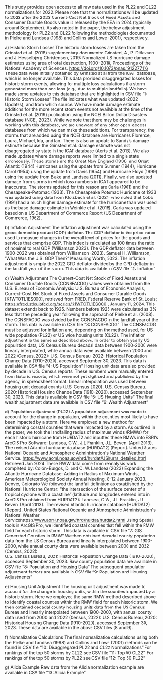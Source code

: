 This study provides open access to all raw data used in the PL22 and CL22 normalizations for 2022. Please note that the normalizations will be updated to 2023 after the 2023 Current-Cost Net Stock of Fixed Assets and Consumer Durable Goods value is released by the BEA in 2024 (typically around September). As also noted in the paper, the below adjustment methodology for PL22 and CL22 following the methodologies documented in Pielke and Landsea (1998) and Collins and Lowe (2001), respectively. 

a) Historic Storm Losses
The historic storm losses are taken from the Grinsted et al. (2018) supplementary documents: Grinsted, A., P. Ditlevsen and J. Hesselbjerg Christensen, 2019: Normalized US hurricane damage estimates using area of total destruction, 1900−2018, Proceedings of the National Academy of Sciences. https://doi.org/10.1073/pnas.1912277116 
These data were initially obtained by Grinsted at al from the ICAT database, which is no longer available. This data provided disaggregated losses for historic storm events, allowing for multiple loss calculations if a storm generated more than one loss (e.g., due to multiple landfalls). We have made some updates to this database that are highlighted in CSV file “1: Historic Storm Losses” 
The file indicates what was updated (2022 Updates), and from which source. We have made damage estimate additions for the more recent storm events not available at the time of the Grinsted et al. (2019) publication using the NCEI Billion Dollar Disasters database (NCEI, 2023). While we note that there may be challenges in working with this database, we are unaware of any other open-access databases from which we can make these additions. For transparency, the storms that are added using the NCEI database are Hurricanes Florence, Laura, Michael, Ida, and Ian. There is also an update to Sandy’s damage estimate because the Grinsted et al. damage estimate was not disaggregated by state in the ICAT database (Aerts et al. 2013). We also made updates where damage reports were limited to a single state erroneously. These storms are the Great New England (1938) and Great Atlantic (1944) Hurricanes using the update from Sumner (1944), Hurricane Carol (1954) using the update from Davis (1954) and Hurricane Floyd (1999) using the update from Blake and Landsea (2011).
Finally, we also updated damage from storms in which loss numbers in ICAT appeared to be inaccurate. The storms updated for this reason are Carla (1961) and the Chesapeake-Potomac (1933). The Chesapeake Potomac Hurricane of 1933 was updated using data from Klotzbach et al. (2021) who noted that Cobb (1991) had a much higher damage estimate for the hurricane than was used as the base damage estimate in Weinkle et al. (2018). Carla was updated based on a US Department of Commerce Report (US Department of Commerce, 1962). 

b) Inflation Adjustment
The inflation adjustment was calculated using the gross domestic product (GDP) deflator.  The GDP deflator is the price index used to measure changes in the overall level of prices for the goods and services that comprise GDP. This index is calculated as 100 times the ratio of nominal to real GDP (Williamson 2023). The GDP deflator data between 1900-2022 was obtained from Williamson (2023). 
Samuel H. Williamson, 'What Was the U.S. GDP Then?' Measuring Worth, 2023.
The inflation adjustment is simply the 2022 GPD deflator divided by the GPD deflator in the landfall year of the storm. This data is available in CSV file “2: Inflation”

c) Wealth Adjustment
The Current-Cost Net Stock of Fixed Assets and Consumer Durable Goods (CCNSFACDG) values were obtained from the U.S. Bureau of Economic Analysis:
U.S. Bureau of Economic Analysis, Current-Cost Net Stock of Fixed Assets and Consumer Durable Goods [K1WTOTL1ES000], retrieved from FRED, Federal Reserve Bank of St. Louis; https://fred.stlouisfed.org/series/K1WTOTL1ES000 , January 11, 2024. This dataset extends back to 1925.
Numbers before 1925 were calculated as 3% less that the preceding year following the approach of Pielke et al. (2008). The CCNSFACDG was divided by the CCNSFACDG in the landfall year of the storm. This data is available in CSV file “3: CCNSFACDG”
The CCNSFACDG must be adjusted for inflation and, depending on the method used, for US wide population (PL22) or US wide housing units (CL22). The inflation adjustment is the same as described above. In order to obtain yearly US population data, US Census Bureau decadal data between 1900-2000 were linearly interpolated, while annual data were available between 2000 and 2022 (Census, 2022):
U.S. Census Bureau, 2022: Historical Population Change Data (1910-2020), accessed September 30, 2023.
This data is available in CSV file “4: US Population”
Housing unit data are also provided by decade in U.S. Census reports. These numbers were manually entered from historic reports, which were not yet digitized and published by the agency, in spreadsheet format. Linear interpolation was used between housing unit decadal counts (U.S. Census 2020). 
U.S. Census Bureau, 2020: Historical Housing Change Data (1910-2020), accessed September 30, 2023.
This data is available in CSV file “5: US Housing Units”
The final wealth adjustment data are available in CSV file “6: Wealth Adjustment”

d) Population adjustment (PL22)
A population adjustment was made to account for the change in population, within the counties most likely to have been impacted by a storm. Here we employed a new method for determining coastal counties that were impacted by a storm. As outlined in the paper, we took the landfalling radius of maximum winds (RMWs) for each historic hurricane from HURDAT2 and inputted these RMWs into ESRI’s ArcGIS Pro Software: 
Landsea, C.W., J.L Franklin, J.L. Beven, (April 2013). The revised Atlantic hurricane database (HURDAT2) (Report). United States National Oceanic and Atmospheric Administration's National Weather Service. https://www.aoml.noaa.gov/hrd/hurdat/UShurrs_detailed.html Retrieved Jan 2024
These RWW data come from reanalysis work completed by:
Colón-Burgos, D. and C. W. Landsea (2023) Expanding the Atlantic Hurricane Database: Adding in Radius of Maximum Winds, American Meteorological Society Annual Meeting, 8-12 January 2023, Denver, Colorado
We followed the landfall definition as established by the National Hurricane Center: “the intersection of the surface center of a tropical cyclone with a coastline” (latitude and longitudes entered into in ArcGIS Pro obtained from HURDAT2):
Landsea, C.W., J.L Franklin, J.L. Beven, (April 2013). The revised Atlantic hurricane database (HURDAT2) (Report). United States National Oceanic and Atmospheric Administration's National Weather Servicehttps://www.aoml.noaa.gov/hrd/hurdat/hurdat2.html 
Using Spatial tools in ArcGIS Pro, we identified coastal counties that fell within the RMW field for each historic storm. This data is available in CSV file “7: GIS Generated Counties in RMW”
We then obtained decadal county population data from the US Census Bureau and linearly interpolated between 1900-2000, while annual county data were available between 2000 and 2022 (Census, 2022):	
U.S. Census Bureau, 2021: Historical Population Change Data (1910-2020), accessed September 30, 2023.
Raw county population data are available in CSV file “8: Population and Housing Data” 
The subsequent population adjustment factors are available in CSV file “9: Population and Housing Adjustments”

e) Housing Unit Adjustment
The housing unit adjustment was made to account for the change in housing units, within the counties impacted by a historic storm. Here we employed the same RMW method described above to identify coastal counties within the RMW field for each historic storm. We then obtained decadal county housing units data from the US Census Bureau and linearly interpolated between 1900-2000, with annual county data used from 2000 and 2022 (Census, 2022):
U.S. Census Bureau, 2020: Historical Housing Change Data (1910-2020), accessed September 30, 2023. These data are available in the above CSV files (8 and 9).

f) Normalization Calculations
The final normalization calculations using both the Pielke and Landsea (1998) and Collins and Lowe (2001) methods can be found in CSV file “10: Disaggregated PL22 and CL22 Normalizations”
For rankings of the top 50 storms by CL22 see CSV file “11: Top 50 CL22”. For rankings of the top 50 storms by PL22 see CSV file “12: Top 50 PL22”.

g) Alicia Example
Raw data from the Alicia normalization example are available in CSV file “13: Alicia Example”
